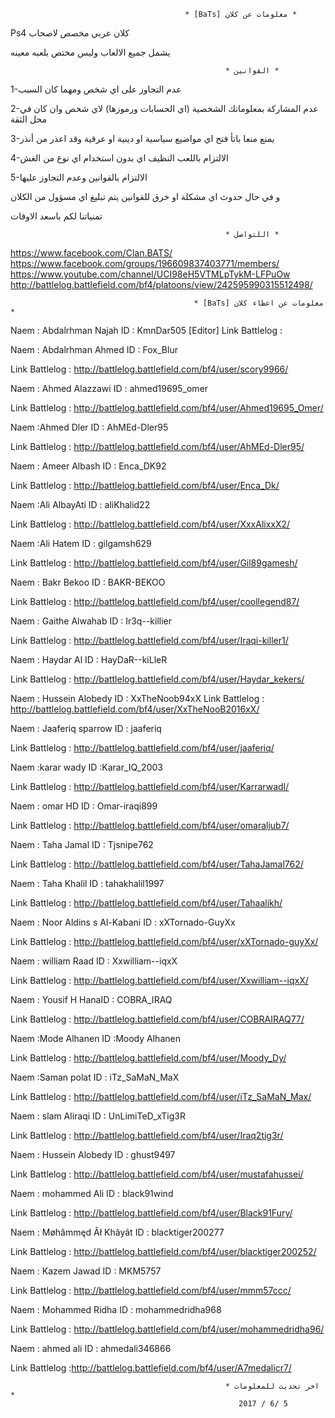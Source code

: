                                            * [BaTs] معلومات عن كلان *
                    
                    
Ps4  كلان عربي مخصص لاصحاب 

يشمل جميع الالعاب وليس مختص بلعبه معينه 

                                                    * القوانين *

1-عدم التجاوز على اي شخص ومهما كان السبب

2-عدم المشاركة بمعلوماتك الشخصية (اي الحسابات ورموزها) لاي شخص وان كان في محل الثقة

3-يمنع منعا باتأ فتح اي مواضيع سياسية او دينية او عرقية وقد اعذر من أنذر

4-الالتزام باللعب النظيف اي بدون استخدام اي نوع من الغش 

5-الالتزام بالقوانين وعدم التجاوز عليها 

و في حال حدوث اي مشكلة او خرق للقوانين يتم تبليغ اي مسؤول من الكلان 

تمنياتنا لكم باسعد الاوقات 

                                                    * اللتواصل *

https://www.facebook.com/Clan.BATS/
https://www.facebook.com/groups/196609837403771/members/
https://www.youtube.com/channel/UCI98eH5VTMLpTykM-LFPuOw
http://battlelog.battlefield.com/bf4/platoons/view/242595990315512498/


                                             * [BaTs] معلومات عن اعظاء كلان *

Naem : Abdalrhman Najah ID : KmnDar505 [Editor] 
Link Battlelog : 

Naem : Abdalrhman Ahmed ID : Fox_Blur

Link Battlelog : http://battlelog.battlefield.com/bf4/user/scory9966/

Naem : Ahmed Alazzawi ID : ahmed19695_omer

Link Battlelog : http://battlelog.battlefield.com/bf4/user/Ahmed19695_Omer/

Naem :Ahmed Dler ID : AhMEd-Dler95 

Link Battlelog : http://battlelog.battlefield.com/bf4/user/AhMEd-Dler95/

Naem : Ameer Albash ID : Enca_DK92

Link Battlelog : http://battlelog.battlefield.com/bf4/user/Enca_Dk/

Naem :Ali AlbayAti ID : aliKhalid22

Link Battlelog : http://battlelog.battlefield.com/bf4/user/XxxAlixxX2/

Naem :Ali Hatem ID : gilgamsh629

Link Battlelog : http://battlelog.battlefield.com/bf4/user/Gil89gamesh/
 
Naem : Bakr Bekoo ID : BAKR-BEKOO

Link Battlelog : http://battlelog.battlefield.com/bf4/user/coollegend87/

Naem : Gaithe Alwahab ID : Ir3q--killier

Link Battlelog : http://battlelog.battlefield.com/bf4/user/Iraqi-killer1/

Naem : Haydar Al ID : HayDaR--kiLleR

Link Battlelog : http://battlelog.battlefield.com/bf4/user/Haydar_kekers/

Naem : Hussein Alobedy ID : XxTheNoob94xX
Link Battlelog : http://battlelog.battlefield.com/bf4/user/XxTheNooB2016xX/

Naem : Jaaferiq sparrow ID : jaaferiq

Link Battlelog : http://battlelog.battlefield.com/bf4/user/jaaferiq/

Naem :karar wady ID :Karar_IQ_2003

Link Battlelog : http://battlelog.battlefield.com/bf4/user/KarrarwadI/

Naem : omar HD ID : Omar-iraqi899

Link Battlelog : http://battlelog.battlefield.com/bf4/user/omaraljub7/

Naem : Taha Jamal ID : Tjsnipe762

Link Battlelog : http://battlelog.battlefield.com/bf4/user/TahaJamal762/

Naem : Taha Khalil ID : tahakhalil1997

Link Battlelog : http://battlelog.battlefield.com/bf4/user/Tahaalikh/

Naem : Noor Aldins s Al-Kabani  ID : xXTornado-GuyXx

Link Battlelog : http://battlelog.battlefield.com/bf4/user/xXTornado-guyXx/

Naem : william Raad ID : Xxwilliam--iqxX

Link Battlelog : http://battlelog.battlefield.com/bf4/user/Xxwilliam--iqxX/

Naem : Yousif H HanaID : COBRA_IRAQ

Link Battlelog : http://battlelog.battlefield.com/bf4/user/COBRAIRAQ77/

Naem :Mode Alhanen  ID :Moody Alhanen

Link Battlelog : http://battlelog.battlefield.com/bf4/user/Moody_Dy/

Naem :Saman polat ID : iTz_SaMaN_MaX

Link Battlelog : http://battlelog.battlefield.com/bf4/user/iTz_SaMaN_Max/

Naem : slam Aliraqi ID : UnLimiTeD_xTig3R

Link Battlelog : http://battlelog.battlefield.com/bf4/user/Iraq2tig3r/

Naem : Hussein Alobedy ID : ghust9497

Link Battlelog : http://battlelog.battlefield.com/bf4/user/mustafahussei/

Naem : mohammed Ali ID : black91wind

Link Battlelog : http://battlelog.battlefield.com/bf4/user/Black91Fury/

Naem : Møhâmmęd Âł Khãyãt ID : blacktiger200277

Link Battlelog : http://battlelog.battlefield.com/bf4/user/blacktiger200252/

Naem : Kazem Jawad  ID : MKM5757

Link Battlelog : http://battlelog.battlefield.com/bf4/user/mmm57ccc/

Naem : Mohammed Ridha  ID : mohammedridha968

Link Battlelog : http://battlelog.battlefield.com/bf4/user/mohammedridha96/

Naem : ahmed ali ID : ahmedali346866

Link Battlelog :http://battlelog.battlefield.com/bf4/user/A7medalicr7/

                                                    * اخر تحديث للمعلومات *
                                                       2017 / 6/ 5
